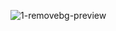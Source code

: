 ![1-removebg-preview](https://github.com/Jstn2004/Login/assets/135236159/0e961393-d04d-4a7b-97ed-37e91c011778)


